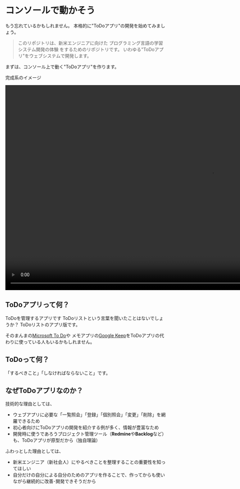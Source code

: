 # コンソールで動かそう

もう忘れているかもしれません。
本格的に"ToDoアプリ"の開発を始めてみましょう。

> このリポジトリは、新米エンジニアに向けた プログラミング言語の学習 システム開発の体験 をするためのリポジトリです。
> いわゆる"ToDoアプリ"をウェブシステムで開発します。

まずは、コンソール上で動く"ToDoアプリ"を作ります。

完成系のイメージ

<video src="FirstApp.mp4" controls type="video/mp4" width="1280px"></video>

## ToDoアプリって何？

ToDoを管理するアプリです
ToDoリストという言葉を聞いたことはないでしょうか？
ToDoリストのアプリ版です。

そのまんまの[Microsoft To Do](https://todo.microsoft.com/tasks/ja-jp/)や
メモアプリの[Google Keep](https://keep.google.com/)をToDoアプリの代わりに使っている人もいるかもしれません。

## ToDoって何？

「するべきこと」「しなければならないこと」です。

## なぜToDoアプリなのか？

技術的な理由としては、

- ウェブアプリに必要な「一覧照会」「登録」「個別照会」「変更」「削除」を網羅できるため
- 初心者向けにToDoアプリの開発を紹介する例が多く、情報が豊富なため
- 開発時に使うであろうプロジェクト管理ツール（**Redmine**や**Backlog**など）も、ToDoアプリが原型だから（独自理論）

ふわっとした理由としては、

- 新米エンジニア（新社会人）にやるべきことを整理することの重要性を知ってほしい
- 自分だけの自分による自分のためのアプリを作ることで、作ってからも使いながら継続的に改善･開発できそうだから
